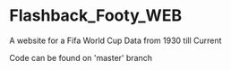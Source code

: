 # Flashback_Footy_WEB
A website for a Fifa World Cup Data from 1930 till Current


Code can be found on 'master' branch
